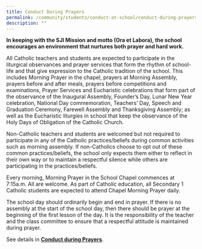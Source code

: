 ```yaml
---
title: Conduct During Prayers
permalink: /community/students/conduct-at-school/conduct-during-prayers/
description: ""
---
```

**In keeping with the SJI Mission and motto (Ora et Labora), the school encourages an environment that nurtures both prayer and hard work.**

All Catholic teachers and students are expected to participate in the liturgical observances and prayer services that form the rhythm of school-life and that give expression to the Catholic tradition of the school. This includes Morning Prayer in the chapel, prayers at Morning Assembly, prayers before and after meals, prayers before competitions and examinations, Prayer Services and Eucharistic celebrations that form part of the observance of the Inaugural Assembly, Founder’s Day, Lunar New Year celebration, National Day commemoration, Teachers’ Day, Speech and Graduation Ceremony, Farewell Assembly and Thanksgiving Assembly; as well as the Eucharistic liturgies in school that keep the observance of the Holy Days of Obligation of the Catholic Church.

Non-Catholic teachers and students are welcomed but not required to participate in any of the Catholic practices/beliefs during common activities such as morning assembly. If non-Catholics choose to opt out of these common practices/beliefs, the school only expects them either to reflect in their own way or to maintain a respectful silence while others are participating in the practices/beliefs.

Every morning, Morning Prayer in the School Chapel commences at 7:15a.m. All are welcome. As part of Catholic education, all Secondary 1 Catholic students are expected to attend Chapel Morning Prayer daily.

The school day should ordinarily begin and end in prayer. If there is no assembly at the start of the school day, then there should be prayer at the beginning of the first lesson of the day. It is the responsibility of the teacher and the class committee to ensure that a respectful attitude is maintained during prayer.

See details in [**Conduct during Prayers**](/files/SJIDiary2022-A_Prayer.pdf).